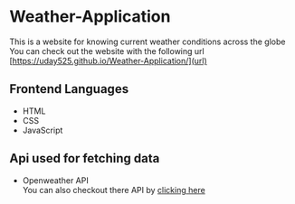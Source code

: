 # Weather-Application
This is a website for knowing current weather conditions across the globe 
You can check out the website with the following url  
[https://uday525.github.io/Weather-Application/](url)

## Frontend Languages 
* HTML
* CSS
* JavaScript
## Api used for fetching data
* Openweather API<br>
You can also checkout there API by [clicking here](https://openweathermap.org/api)
